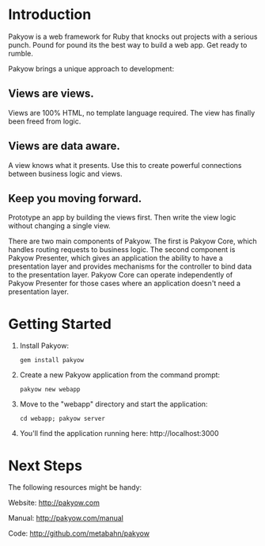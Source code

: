 # Introduction

Pakyow is a web framework for Ruby that knocks out projects with a serious
punch. Pound for pound its the best way to build a web app. Get ready to rumble.

Pakyow brings a unique approach to development:

## Views are views.
Views are 100% HTML, no template language required. The view has finally been 
freed from logic.

## Views are data aware.
A view knows what it presents. Use this to create powerful connections between 
business logic and views.

## Keep you moving forward.
Prototype an app by building the views first. Then write the view logic 
without changing a single view.

There are two main components of Pakyow. The first is Pakyow Core, which 
handles routing requests to business logic. The second component is Pakyow 
Presenter, which gives an application the ability to have a presentation 
layer and provides mechanisms for the controller to bind data to the 
presentation layer. Pakyow Core can operate independently of Pakyow 
Presenter for those cases where an application doesn't need a presentation layer.

# Getting Started

1. Install Pakyow:

    `gem install pakyow`

2. Create a new Pakyow application from the command prompt:

    `pakyow new webapp`

3. Move to the "webapp" directory and start the application:

    `cd webapp; pakyow server`
    
4. You'll find the application running here: http://localhost:3000

# Next Steps

The following resources might be handy:

Website:
http://pakyow.com

Manual:
http://pakyow.com/manual

Code:
http://github.com/metabahn/pakyow
